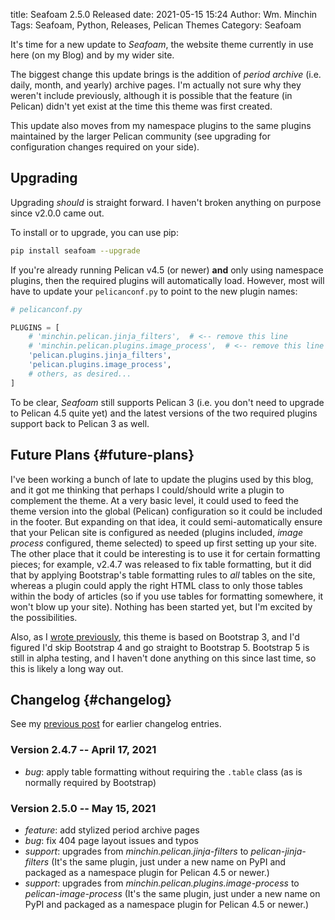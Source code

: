 title: Seafoam 2.5.0 Released
date: 2021-05-15 15:24
Author: Wm. Minchin
Tags: Seafoam, Python, Releases, Pelican Themes
Category: Seafoam

It's time for a new update to *Seafoam*, the website theme currently in use
here (on my Blog) and by my wider site.

The biggest change this update brings is the addition of *period archive* (i.e.
daily, month, and yearly) archive pages. I'm actually not sure why they weren't
include previously, although it is possible that the feature (in Pelican) didn't
yet exist at the time this theme was first created.

This update also moves from my namespace plugins to the same plugins maintained
by the larger Pelican community (see upgrading for configuration changes
required on your side).

## Upgrading

Upgrading *should* is straight forward. I haven't broken anything on purpose
since v2.0.0 came out.

To install or to upgrade, you can use pip:

```sh
pip install seafoam --upgrade
```

If you're already running Pelican v4.5 (or newer) **and** only using namespace
plugins, then the required plugins will automatically load. However, most will
have to update your `pelicanconf.py` to point to the new plugin names:

```python
# pelicanconf.py

PLUGINS = [
    # 'minchin.pelican.jinja_filters',  # <-- remove this line
    # 'minchin.pelican.plugins.image_process',  # <-- remove this line
    'pelican.plugins.jinja_filters',
    'pelican.plugins.image_process',
    # others, as desired...
]
```

To be clear, *Seafoam* still supports Pelican 3 (i.e. you don't need to upgrade
to Pelican 4.5 quite yet) and the latest versions of the two required plugins
support back to Pelican 3 as well.

## Future Plans {#future-plans}

I've been working a bunch of late to update the plugins used by this blog, and
it got me thinking that perhaps I could/should write a plugin to complement the
theme. At a very basic level, it could used to feed the theme version into the
global (Pelican) configuration so it could be included in the footer. But
expanding on that idea, it could semi-automatically ensure that your Pelican
site is configured as needed (plugins included, *image process* configured,
theme selected) to speed up first setting up your site. The other place that it
could be interesting is to use it for certain formatting pieces; for example,
v2.4.7 was released to fix table formatting, but it did that by applying
Bootstrap's table formatting rules to *all* tables on the site, whereas a plugin
could apply the right HTML class to only those tables within the body of
articles (so if you use tables for formatting somewhere, it won't blow up your
site). Nothing has been started yet, but I'm excited by the possibilities.

Also, as I [wrote
previously]({filename}20200717-seafoam-245-released.md#future-plans), this theme
is based on Bootstrap 3, and I'd figured I'd skip Bootstrap 4 and go straight to
Bootstrap 5. Bootstrap 5 is still in alpha testing, and I haven't done anything
on this since last time, so this is likely a long way out.

## Changelog {#changelog}

See my [previous post]({filename}20200717-seafoam-245-released.md#changelog) for
earlier changelog entries.

### Version 2.4.7 -- April 17, 2021

- *bug*: apply table formatting without requiring the `.table` class (as is
  normally required by Bootstrap)

### Version 2.5.0 -- May 15, 2021

- *feature*: add stylized period archive pages
- *bug*: fix 404 page layout issues and typos
- *support*: upgrades from *minchin.pelican.jinja-filters* to
  *pelican-jinja-filters* (It's the same plugin, just under a new name on
  PyPI and packaged as a namespace plugin for Pelican 4.5 or newer.)
- *support*: upgrades from *minchin.pelican.plugins.image-process* to
  *pelican-image-process* (It's the same plugin, just under a new name on
  PyPI and packaged as a namespace plugin for Pelican 4.5 or newer.)

